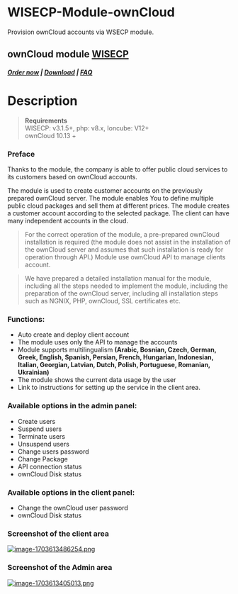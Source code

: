# WISECP-Module-ownCloud

Provision ownCloud accounts via WSECP module.

## ownCloud module **[WISECP](https://puqcloud.com/link.php?id=78)** 

##### [Order now](https://puqcloud.com/index.php?rp=/store/wisecp-module-owncloud) | [Download](https://download.puqcloud.com/WISECP/Product/PUQ_WISECP-ownCloud/) | [FAQ](https://faq.puqcloud.com/)

# Description

> **Requirements**  
> WISECP: v3.1.5+, php: v8.x, Ioncube: V12+  
> ownCloud 10.13 +

### Preface

Thanks to the module, the company is able to offer public cloud services to its customers based on ownCloud accounts.

The module is used to create customer accounts on the previously prepared ownCloud server. The module enables You to define multiple public cloud packages and sell them at different prices. The module creates a customer account according to the selected package. The client can have many independent accounts in the cloud.

>For the correct operation of the module, a pre-prepared ownCloud installation is required (the module does not assist in the installation of the ownCloud server and assumes that such installation is ready for operation through API.) Module use ownCloud API to manage clients account.

>We have prepared a detailed installation manual for the module, including all the steps needed to implement the module, including the preparation of the ownCloud server, including all installation steps such as NGNIX, PHP, ownCloud, SSL certificates etc.

### Functions:

- Auto create and deploy client account
- The module uses only the API to manage the accounts
- Module supports multilingualism **(Arabic, Bosnian, Czech, German, Greek, English, Spanish, Persian, French, Hungarian, Indonesian, Italian, Georgian, Latvian, Dutch, Polish, Portuguese, Romanian, Ukrainian)**
- The module shows the current data usage by the user
- Link to instructions for setting up the service in the client area.

### Available options in the admin panel:

- Create users
- Suspend users
- Terminate users
- Unsuspend users
- Change users password
- Change Package
- API connection status
- ownCloud Disk status

### Available options in the client panel:

- Change the ownCloud user password
- ownCloud Disk status

### Screenshot of the client area

[![image-1703613486254.png](https://doc.puq.info/uploads/images/gallery/2023-12/scaled-1680-/image-1703613486254.png)](https://doc.puq.info/uploads/images/gallery/2023-12/image-1703613486254.png)

### Screenshot of the Admin area

[![image-1703613405013.png](https://doc.puq.info/uploads/images/gallery/2023-12/scaled-1680-/image-1703613405013.png)](https://doc.puq.info/uploads/images/gallery/2023-12/image-1703613405013.png)